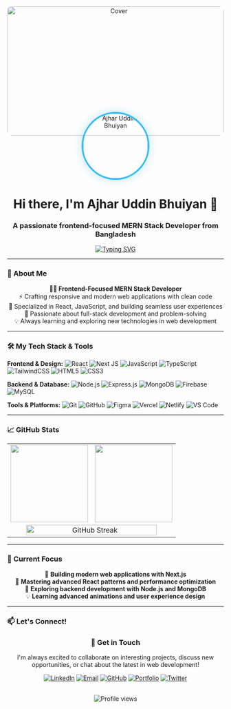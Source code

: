 <div align="center">
  
<!-- Cover Photo -->
<img src="https://images.unsplash.com/photo-1555066931-4365d14bab8c?ixlib=rb-4.0.3&ixid=M3wxMjA3fDB8MHxwaG90by1wYWdlfHx8fGVufDB8fHx8fA%3D%3D&auto=format&fit=crop&w=2070&q=80" alt="Cover" style="width: 100%; height: 300px; object-fit: cover; border-radius: 10px; margin-bottom: 20px;" />

<!-- Profile Picture -->
<img src="https://github.com/bhrifat619.png" alt="Ajhar Uddin Bhuiyan" width="150" height="150" style="border-radius: 50%; border: 4px solid #36BCF7; box-shadow: 0 0 20px rgba(54, 188, 247, 0.3); margin-top: -75px; position: relative; z-index: 1;" />

</div>

<h1 align="center">Hi there, I'm Ajhar Uddin Bhuiyan 👋</h1>
<h3 align="center">A passionate frontend-focused MERN Stack Developer from Bangladesh</h3>

<p align="center">
  <a href="https://github.com/bhrifat619">
    <img src="https://readme-typing-svg.herokuapp.com?font=Fira+Code&pause=1000&color=36BCF7&center=true&vCenter=true&width=435&lines=Crafting+beautiful+user+experiences;Clean+code+enthusiast;MERN+Stack+Developer;React+%7C+Tailwind+%7C+Node.js" alt="Typing SVG" />
  </a>
</p>

---

### 💫 About Me

<p align="center">
  <strong>👨‍💻 Frontend-Focused MERN Stack Developer</strong><br>
  ⚡ Crafting responsive and modern web applications with clean code<br>
  🌱 Specialized in React, JavaScript, and building seamless user experiences<br>
  🚀 Passionate about full-stack development and problem-solving<br>
  💡 Always learning and exploring new technologies in web development
</p>

---

### 🛠️ My Tech Stack & Tools

**Frontend & Design:**
![React](https://img.shields.io/badge/React-20232A?style=for-the-badge&logo=react&logoColor=61DAFB)
![Next JS](https://img.shields.io/badge/Next-black?style=for-the-badge&logo=next.js&logoColor=white)
![JavaScript](https://img.shields.io/badge/JavaScript-F7DF1E?style=for-the-badge&logo=javascript&logoColor=black)
![TypeScript](https://img.shields.io/badge/TypeScript-007ACC?style=for-the-badge&logo=typescript&logoColor=white)
![TailwindCSS](https://img.shields.io/badge/Tailwind_CSS-38B2AC?style=for-the-badge&logo=tailwind-css&logoColor=white)
![HTML5](https://img.shields.io/badge/HTML5-E34F26?style=for-the-badge&logo=html5&logoColor=white)
![CSS3](https://img.shields.io/badge/CSS3-1572B6?style=for-the-badge&logo=css3&logoColor=white)

**Backend & Database:**
![Node.js](https://img.shields.io/badge/Node.js-339933?style=for-the-badge&logo=nodedotjs&logoColor=white)
![Express.js](https://img.shields.io/badge/Express.js-000000?style=for-the-badge&logo=express&logoColor=white)
![MongoDB](https://img.shields.io/badge/MongoDB-47A248?style=for-the-badge&logo=mongodb&logoColor=white)
![Firebase](https://img.shields.io/badge/Firebase-FFCA28?style=for-the-badge&logo=firebase&logoColor=black)
![MySQL](https://img.shields.io/badge/MySQL-4479A1?style=for-the-badge&logo=mysql&logoColor=white)

**Tools & Platforms:**
![Git](https://img.shields.io/badge/Git-F05032?style=for-the-badge&logo=git&logoColor=white)
![GitHub](https://img.shields.io/badge/GitHub-181717?style=for-the-badge&logo=github&logoColor=white)
![Figma](https://img.shields.io/badge/Figma-F24E1E?style=for-the-badge&logo=figma&logoColor=white)
![Vercel](https://img.shields.io/badge/Vercel-000000?style=for-the-badge&logo=vercel&logoColor=white)
![Netlify](https://img.shields.io/badge/Netlify-00C7B7?style=for-the-badge&logo=netlify&logoColor=white)
![VS Code](https://img.shields.io/badge/VS_Code-007ACC?style=for-the-badge&logo=visual-studio-code&logoColor=white)

---

### 📈 GitHub Stats

<div align="center">
  
<table>
  <tr>
    <td align="center">
      <a href="https://github.com/bhrifat619">
        <img height="180em" src="https://github-readme-stats.vercel.app/api?username=bhrifat619&show_icons=true&theme=radical&hide_border=true&count_private=true&include_all_commits=true" />
      </a>
    </td>
    <td align="center">
      <a href="https://github.com/bhrifat619">
        <img height="180em" src="https://github-readme-stats.vercel.app/api/top-langs/?username=bhrifat619&layout=compact&theme=radical&hide_border=true&langs_count=8" />
      </a>
    </td>
  </tr>
  <tr>
    <td colspan="2" align="center">
      <a href="https://github.com/bhrifat619">
        <img width="90%" src="https://github-readme-streak-stats.herokuapp.com/?user=bhrifat619&theme=radical&hide_border=true" alt="GitHub Streak" />
      </a>
    </td>
  </tr>
</table>

</div>

---

### 🔄 Current Focus

<div align="center">

🚀 **Building modern web applications with Next.js**  
🎯 **Mastering advanced React patterns and performance optimization**  
🌱 **Exploring backend development with Node.js and MongoDB**  
💡 **Learning advanced animations and user experience design**

</div>

---

### 📫 Let's Connect!

<div align="center">

### 💬 Get in Touch

I'm always excited to collaborate on interesting projects, discuss new opportunities, or chat about the latest in web development!

</div>

<div align="center">

[![LinkedIn](https://img.shields.io/badge/LinkedIn-0077B5?style=for-the-badge&logo=linkedin&logoColor=white)](https://linkedin.com/in/ajharuddinbhuiyan/)
[![Email](https://img.shields.io/badge/Email-D14836?style=for-the-badge&logo=gmail&logoColor=white)](mailto:bhuiyanrifat619@gmail.com)
[![GitHub](https://img.shields.io/badge/GitHub-181717?style=for-the-badge&logo=github&logoColor=white)](https://github.com/bhrifat619)
[![Portfolio](https://img.shields.io/badge/Portfolio-FF7139?style=for-the-badge&logo=firefox&logoColor=white)](https://your-portfolio.com)
[![Twitter](https://img.shields.io/badge/Twitter-1DA1F2?style=for-the-badge&logo=twitter&logoColor=white)](https://twitter.com/your-handle)

</div>

<br />

<div align="center">

<img src="https://komarev.com/ghpvc/?username=bhrifat619&label=Profile%20Views&color=0e75b6&style=flat" alt="Profile views" />

</div>
